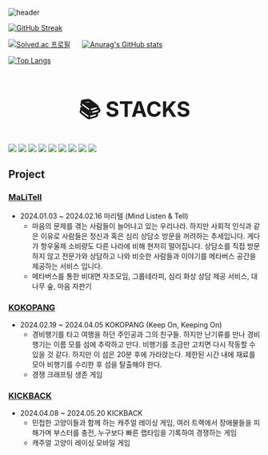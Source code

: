 ![header](https://capsule-render.vercel.app/api?type=venom&height=300&color=gradient&text=Woogie%20Gim&animation=fadeIn&fontColor=00F00)

[![GitHub Streak](https://github-readme-streak-stats.herokuapp.com/?user=Woogie-Gim&theme=tokyonight)](https://git.io/streak-stats)

[![Solved.ac 프로필](http://mazassumnida.wtf/api/v2/generate_badge?boj=tjsdnr960)](https://solved.ac/tjsdnr960)&nbsp;&nbsp;&nbsp;&nbsp;&nbsp; [![Anurag's GitHub stats](https://github-readme-stats.vercel.app/api?username=Woogie-Gim)](https://github.com/anuraghazra/github-readme-stats) 

[![Top Langs](https://github-readme-stats.vercel.app/api/top-langs/?username=Woogie-Gim)](https://github.com/Woogie-Gim/github-readme-stats)

## <div align=center><h1>📚 STACKS</h1></div>

<img src="https://img.shields.io/badge/C++-00599C?style=flat-square&logo=C%2B%2B&logoColor=white"/> 
<img src="https://img.shields.io/badge/C%23-239120?style=flat-square&logo=C%20Sharp&logoColor=white"/> 
<img src="https://img.shields.io/badge/Python-3776AB?style=flat-square&logo=Python&logoColor=white"/> 
<img src="https://img.shields.io/badge/JavaScript-F7DF1E?style=flat-square&logo=JavaScript&logoColor=black"/> 
<img src="https://img.shields.io/badge/Unity-000000?style=flat-square&logo=Unity&logoColor=white"/> 
<img src="https://img.shields.io/badge/Unreal-0E1128?style=flat-square&logo=Unreal%20Engine&logoColor=white"/> 
<img src="https://img.shields.io/badge/Django-092E20?style=flat-square&logo=Django&logoColor=white"/> 
<img src="https://img.shields.io/badge/Vue.js-4FC08D?style=flat-square&logo=Vue.js&logoColor=white"/> 
<img src="https://img.shields.io/badge/React-61DAFB?style=flat-square&logo=React&logoColor=black"/> 

## Project

###  [MaLiTell](https://github.com/Woogie-Gim/MaLiTell)
- 2024.01.03 ~ 2024.02.16   마리텔 (Mind Listen & Tell)
    - 마음의 문제를 겪는 사람들이 늘어나고 있는 우리나라. 하지만 사회적 인식과 같은 이유로 사람들은 정신과 혹은 심리 상담소 방문을 꺼려하는 추세입니다. 게다가 항우울제 소비량도 다른 나라에 비해 현저히 떨어집니다. 상담소를 직접 방문하지 않고 전문가와 상담하고 나와 비슷한 사람들과 이야기를 메타버스 공간을 제공하는 서비스 입니다.
    - 메타버스를 통한 비대면 자조모임, 그룹테라피, 심리 화상 상담 제공 서비스, 대나무 숲, 마음 자판기

### [KOKOPANG](https://github.com/Woogie-Gim/KOKOPANG)
- 2024.02.19 ~ 2024.04.05 KOKOPANG (Keep On, Keeping On)
    - 경비행기를 타고 여행을 하던 주인공과 그의 친구들. 하지만 난기류를 만나 경비행기는 이름 모를 섬에 추락하고 만다. 비행기를 조금만 고치면 다시 작동할 수 있을 것 같다. 하지만 이 섬은 20분 후에 가라앉는다. 제한된 시간 내에 재료를 모아 비행기를 수리한 후 섬을 탈출해야 한다.
    - 경쟁 크래프팅 생존 게임

### [KICKBACK](https://github.com/Woogie-Gim/KICKBACK_Mobile)
- 2024.04.08 ~ 2024.05.20 KICKBACK
    - 민첩한 고양이들과 함께 하는 캐주얼 레이싱 게임, 여러 트랙에서 장애물들을 피해가며 부스터를 충전, 누구보다 빠른 랩타임을 기록하여 경쟁하는 게임
    - 캐주얼 고양이 레이싱 모바일 게임

<!--
**Woogie-Gim/Woogie-Gim** is a ✨ _special_ ✨ repository because its `README.md` (this file) appears on your GitHub profile.

Here are some ideas to get you started:

- 🔭 I’m currently working on ...
- 🌱 I’m currently learning ...
- 👯 I’m looking to collaborate on ...
- 🤔 I’m looking for help with ...
- 💬 Ask me about ...
- 📫 How to reach me: ...
- 😄 Pronouns: ...
- ⚡ Fun fact: ...
-->
